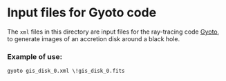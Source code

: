 # Input files for Gyoto code

The `xml` files in this directory are input files for the ray-tracing code [Gyoto](https://gyoto.obspm.fr), to generate images of an accretion disk around a black hole.

### Example of use:

    gyoto gis_disk_0.xml \!gis_disk_0.fits
